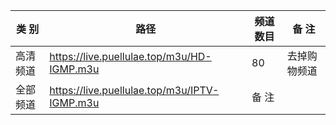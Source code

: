 |  类 别  |  路径                                                                          |  频道数目  |  备 注  |
|--------|-------------------------------------------------------------------------------------|--------|--------|
|  高清频道  |  https://live.puellulae.top/m3u/HD-IGMP.m3u  |  80  |  去掉购物频道 |
|  全部频道  |  https://live.puellulae.top/m3u/IPTV-IGMP.m3u  |  备 注  |  |
